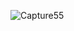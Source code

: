 ![Capture55](https://github.com/samsorrahman/React-Awesome-Projects/assets/112087807/d3d666c9-7eaa-4cca-94a5-aedaad1c0b41)
